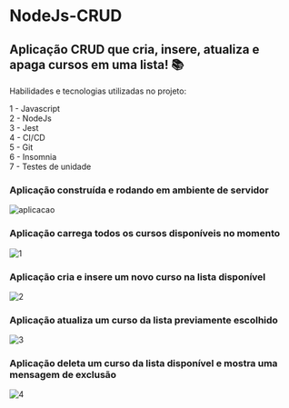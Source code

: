# NodeJs-CRUD

## Aplicação CRUD que cria, insere, atualiza e apaga cursos em uma lista! 📚

Habilidades e tecnologias utilizadas no projeto:

1 - Javascript<br>
2 - NodeJs<br>
3 - Jest<br>
4 - CI/CD<br>
5 - Git<br>
6 - Insomnia<br>
7 - Testes de unidade

### Aplicação construída e rodando em ambiente de servidor

![aplicacao](https://user-images.githubusercontent.com/28484134/198831288-c9105281-c10d-4dd2-9e55-f28b9a46d726.jpg)


### Aplicação carrega todos os cursos disponíveis no momento

![1](https://user-images.githubusercontent.com/28484134/198831403-49d4b91a-818a-4559-842c-2ceed4378623.jpg)

### Aplicação cria e insere um novo curso na lista disponível

![2](https://user-images.githubusercontent.com/28484134/198831484-96d3416b-1664-4f03-b4bb-63c37a63e836.jpg)

### Aplicação atualiza um curso da lista previamente escolhido

![3](https://user-images.githubusercontent.com/28484134/198831521-46e9e78a-2f17-46ca-92a6-d8d7563c5627.jpg)

### Aplicação deleta um curso da lista disponível e mostra uma mensagem de exclusão

![4](https://user-images.githubusercontent.com/28484134/198831562-d5dad88f-0a33-4a59-a8f5-91ee0e1142fa.jpg)
